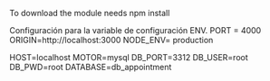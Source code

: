 To download the module needs
npm install

Configuración para la variable de configuración ENV.
PORT = 4000
ORIGIN=http://localhost:3000
NODE_ENV= production 

HOST=localhost
MOTOR=mysql
DB_PORT=3312
DB_USER=root
DB_PWD=root
DATABASE=db_appointment
